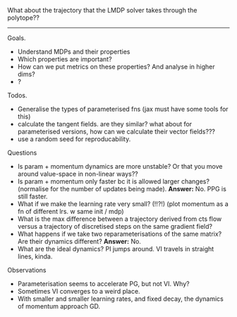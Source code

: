 What about the trajectory that the LMDP solver takes through the polytope??


***

Goals.

- Understand MDPs and their properties
- Which properties are important?
- How can we put metrics on these properties? And analyse in higher dims?
- ?

Todos.

- Generalise the types of parameterised fns (jax must have some tools for this)
- calculate the tangent fields. are they similar? what about for parameterised versions, how can we calculate their vector fields???
- use a random seed for reproducability.

Questions
- Is param + momentum dynamics are more unstable? Or that you move around value-space in non-linear ways??
- Is param + momentum only faster bc it is allowed larger changes? (normalise for the number of updates being made). __Answer:__ No. PPG is still faster.
- What if we make the learning rate very small? (!!?!) (plot momentum as a fn of different lrs. w same init / mdp)
- What is the max difference between a trajectory derived from cts flow versus a trajectory of discretised steps on the same gradient field?
- What happens if we take two reparameterisations of the same matrix? Are their dynamics different? __Answer:__ No.
- What are the ideal dynamics? PI jumps around. VI travels in straight lines, kinda.

Observations

- Parameterisation seems to accelerate PG, but not VI. Why?
- Sometimes VI converges to a weird place.
- With smaller and smaller learning rates, and fixed decay, the dynamics of momentum approach GD.
